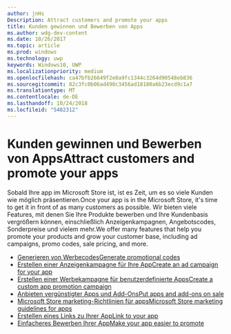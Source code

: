 ```yaml
---
author: jnHs
Description: Attract customers and promote your apps
title: Kunden gewinnen und Bewerben von Apps
ms.author: wdg-dev-content
ms.date: 10/26/2017
ms.topic: article
ms.prod: windows
ms.technology: uwp
keywords: Windows10, UWP
ms.localizationpriority: medium
ms.openlocfilehash: ca47bfb26649f2e8a9fc1344c3264d90548eb836
ms.sourcegitcommit: 82c3fc0b06ad490c3456ad18180a6b23ecd9c1a7
ms.translationtype: MT
ms.contentlocale: de-DE
ms.lasthandoff: 10/24/2018
ms.locfileid: "5482312"
---
```

# <a name="attract-customers-and-promote-your-apps"></a><span data-ttu-id="80da7-103">Kunden gewinnen und Bewerben von Apps</span><span class="sxs-lookup"><span data-stu-id="80da7-103">Attract customers and promote your apps</span></span>

<span data-ttu-id="80da7-104">Sobald Ihre app im Microsoft Store ist, ist es Zeit, um es so viele Kunden wie möglich präsentieren.</span><span class="sxs-lookup"><span data-stu-id="80da7-104">Once your app is in the Microsoft Store, it's time to get it in front of as many customers as possible.</span></span> <span data-ttu-id="80da7-105">Wir bieten viele Features, mit denen Sie Ihre Produkte bewerben und Ihre Kundenbasis vergrößern können, einschließlich Anzeigenkampagnen, Angebotscodes, Sonderpreise und vielem mehr.</span><span class="sxs-lookup"><span data-stu-id="80da7-105">We offer many features that help you promote your products and grow your customer base, including ad campaigns, promo codes, sale pricing, and more.</span></span>

-   [<span data-ttu-id="80da7-106">Generieren von Werbecodes</span><span class="sxs-lookup"><span data-stu-id="80da7-106">Generate promotional codes</span></span>](generate-promotional-codes.md)
-   [<span data-ttu-id="80da7-107">Erstellen einer Anzeigenkampagne für Ihre App</span><span class="sxs-lookup"><span data-stu-id="80da7-107">Create an ad campaign for your app</span></span>](create-an-ad-campaign-for-your-app.md)
-   [<span data-ttu-id="80da7-108">Erstellen einer Werbekampagne für benutzerdefinierte Apps</span><span class="sxs-lookup"><span data-stu-id="80da7-108">Create a custom app promotion campaign</span></span>](create-a-custom-app-promotion-campaign.md)
-   [<span data-ttu-id="80da7-109">Anbieten vergünstigter Apps und Add-Ons</span><span class="sxs-lookup"><span data-stu-id="80da7-109">Put apps and add-ons on sale</span></span>](put-apps-and-add-ons-on-sale.md)
-   [<span data-ttu-id="80da7-110">Microsoft Store marketing-Richtlinien für apps</span><span class="sxs-lookup"><span data-stu-id="80da7-110">Microsoft Store marketing guidelines for apps</span></span>](app-marketing-guidelines.md)
-   [<span data-ttu-id="80da7-111">Erstellen eines Links zu Ihrer App</span><span class="sxs-lookup"><span data-stu-id="80da7-111">Link to your app</span></span>](link-to-your-app.md)
-   [<span data-ttu-id="80da7-112">Einfacheres Bewerben Ihrer App</span><span class="sxs-lookup"><span data-stu-id="80da7-112">Make your app easier to promote</span></span>](make-your-app-easier-to-promote.md)

 

 
